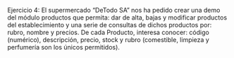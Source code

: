 Ejercicio 4: El supermercado “DeTodo SA” nos ha pedido crear una demo del módulo productos que permita: dar de alta, bajas y modificar productos del establecimiento y una serie de consultas de dichos productos por: rubro, nombre y precios. De cada Producto, interesa conocer: código (numérico), descripción, precio, stock y rubro (comestible, limpieza y perfumería son los únicos permitidos).
